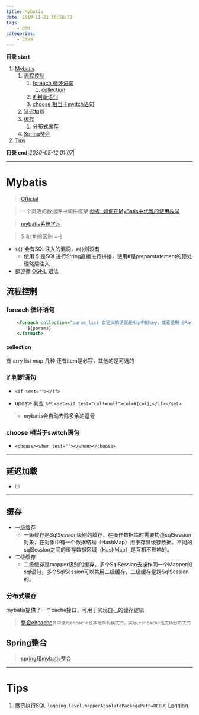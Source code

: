 ```yaml
---
title: Mybatis
date: 2018-11-21 10:56:52
tags: 
    - ORM
categories: 
    - Java
---
```


**目录 start**

1. [Mybatis](#mybatis)
    1. [流程控制](#流程控制)
        1. [foreach 循环语句](#foreach-循环语句)
            1. [collection](#collection)
        1. [if 判断语句](#if-判断语句)
        1. [choose 相当于switch语句](#choose-相当于switch语句)
    1. [延迟加载](#延迟加载)
    1. [缓存](#缓存)
        1. [分布式缓存](#分布式缓存)
    1. [Spring整合](#spring整合)
1. [Tips](#tips)

**目录 end**|_2020-05-12 01:07_|
****************************************
# Mybatis
> [Official](https://mybatis.org/mybatis-3/)  

> 一个灵活的数据库中间件框架
> [参考: 如何在MyBatis中优雅的使用枚举](https://segmentfault.com/a/1190000010755321)

> [mybatis系统学习](https://github.com/brianway/springmvc-mybatis-learning)

> $ 和 # 的区别 =-]
- `${}` 会有SQL注入的漏洞，`#{}`则没有
    - 使用 $ 是SQL进行String直接进行拼接，使用#是preparstatement的预处理然后注入
- 都遵循 [OGNL](https://www.ibm.com/developerworks/cn/opensource/os-cn-ognl/) 语法

## 流程控制

### foreach 循环语句
```xml
    <foreach collection="param_list 自定义的话就是Map中的key，或者使用 @Param("")来指定 " item="params" index="currentIndex 当前索引"  separator="循环分隔符" open="在循环前加上字符" close="循环结束后加上字符">
        ${params}
    </foreach>
```
#### collection

有 arry list map 几种 还有item是必写，其他的是可选的

### if 判断语句
- `<if test=""></if>`

- update 判空 set `<set><if test="col!=null">col=#{col},</if></set>`
    - mybatis会自动去除多余的逗号

### choose 相当于switch语句
- `<choose><when test=""></when></choose>`

************************

## 延迟加载
- [ ] 

************************

## 缓存
- 一级缓存
    - 一级缓存是SqlSession级别的缓存。在操作数据库时需要构造sqlSession对象，在对象中有一个数据结构（HashMap）用于存储缓存数据。不同的sqlSession之间的缓存数据区域（HashMap）是互相不影响的。
- 二级缓存
    - 二级缓存是mapper级别的缓存，多个SqlSession去操作同一个Mapper的sql语句，多个SqlSession可以共用二级缓存，二级缓存是跨SqlSession的。

### 分布式缓存
mybatis提供了一个cache接口，可用于实现自己的缓存逻辑  

> [整合ehcache](https://github.com/brianway/springmvc-mybatis-learning/blob/master/mybatis/mybatis%E5%AD%A6%E4%B9%A0%E7%AC%94%E8%AE%B0(16)-mybatis%E6%95%B4%E5%90%88ehcache.md)`其中使用ehcache是本地单机模式的，实际上ehcache是支持分布式的`

## Spring整合
> [spring和mybatis整合](https://github.com/brianway/springmvc-mybatis-learning/blob/master/mybatis/mybatis%E5%AD%A6%E4%B9%A0%E7%AC%94%E8%AE%B0(17)-spring%E5%92%8Cmybatis%E6%95%B4%E5%90%88.md)


************************
# Tips
1. 展示执行SQL `logging.level.mapperAbsolutePackagePath=DEBUG` [Logging](https://mybatis.org/mybatis-3/logging.html)
